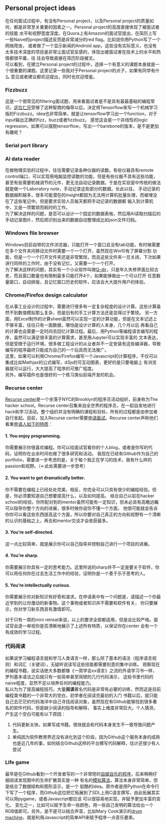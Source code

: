 ## Personal project ideas

在任何面试过程中，有没有Personal project，以及Personal project的质量如何，都是非常至关重要的因素之一。Personal project的高度直接体现了被面试者的技能
水平和视野宽度深度。在Quora上有Amazon的面试官提出，在简历上写一些Naive的project描述反而是非常减分的red flag。比如说你用Python写了一个网络爬虫，
或者做了一个显示新闻的Android app，这些没有实际意义，也没有太多技术深度的项目是非常让面试官反感的，体现出被面试者在技术上的水平和热情都很平庸，往
往会导致直接在简历阶段被叉。   
可以看到，在建立Personal project的过程中，选择一个有意义的课题本身就是一个很重要的课题。这里记录一些我对于Personal project的点子，如果有同学有什么
意见或者建议都欢迎提出，同时也欢迎借鉴。

### Fizzbuzz
这是一个很常见的filtering面试题，用来看面试者是不是具有最最基础的编程常识。[这位仁兄](https://docs.google.com/presentation/d/16aTSekqJdF-WjxymEnfiNvJI-StY0deCYBWiZxhPbyI/edit#slide=id.g18aab039ee_0_94)受够了这种智商的侮辱以后，决定用Tensorflow来写一个机械学习
版的Fizzbuzz。idea也非常简单，就是让tensorflow学习出一个function，对于input输出正确的fizz，buzz或者fizzbuzz。
感觉这会是一个非线性的logic regression，如果可以摆脱tensorflow，写出一个barebone的版本，是不是更加有趣呢？


### Serial port library 

### AI data reader
在做物理实验的过程中，往往需要记录各种仪器的读数。有些仪器具有remote control端口，可以实现用电脑监控读数的功能，但是有些仪器不具有这些功能，
甚至有些需要机械调节的元件，更无法自动记录数据。于是在实验室中传统的做法就是做一个Laboratory note，手动记录这些部分的数据。长此以往，
手动记录的数据越积越多，很多可能潜在的insight都因为无法用计算机批量处理，而被埋没在了这些笔记中。但是要求实验人员每天都把手动记录的数据都
输入到计算机中，又是一项繁琐而耗时的工作。   
为了解决这样的问题，是否可以设计一个固定的数据表格，然后用AI读取扫描后的手动记录图片，然后把识别出来的数据自动整理成比如json文件归档。

### Windows file browser
Windows目前自带的文件浏览器，只能打开一个窗口且没有tab功能，有时候需要在多个文件夹间移动文件时需要一个一个打开，虽然现在Win10有了屏幕分割
功能，但是一个一个打开文件夹还是非常繁琐，而且这些文件夹一旦关闭，下次如果进行同样的工作时，由于没有记忆，又需要一个一个打开。   
为了解决这样的问题，其实有一个小众软件叫做[Q-dir](https://www.softwareok.com/?seite=Freeware/Q-Dir)，只是年久失修界面比较古老，而且窗口数量也有限制最多只能打开4个，如果能够做出一个可以打开
任意数量窗口，自动排版，且记忆窗口历史的软件，应该会大大提升用户的体验。

### Chrome/Firefox design calculator
在从事工业设计的过程中，需要进行很多有一定复杂程度的设计计算。这些计算虽然不到数值模拟那么复杂，但是旧有的手工计算方法还是显得过于繁琐。
另一方面，用Excel制作的计算sheet虽然可以实现一定的计算功能，但是在文本记述上不够丰富，往往只有一面数据，哪怕是设计计算的人本身，几个月以后
再看自己的计算也会需要一定时间去回忆计算过程。最后，用Python等编程语言编写的程序，虽然可以满足很丰富的计算需求，甚至用Jupyter可以实现丰富的
文本表达，但是受限于运行环境，很多做工程设计的从业者并不一定安装有这些编译器，导致编写的程序最终只能成为自己的一个玩具而无法推广。    
这里，如果可以利用Chrome/Firefox编写一个Javascript的计算程序，不仅可以集成比如Mathjax的公式编写，d3js的可互动图表，更好的是只要电脑上
有浏览器就可以运行，大大提高了程序的可推广程度。    
另外，编写插件也是很好的一个练习类似前端开发的机会。

### Recurse center
[Recurse center](https://www.recurse.com/)是一个坐落于NYC的Brooklyn的程序员活动组织，前身称为The hacker school。Recurse center召集来自全世界的程序员，在一起自发地进行
hack和学习活动。整个组织并没有明确的课程和目标，所有的过程都是由参加者自行发起。目前，加入Recurse center需要[申请面试](https://www.recurse.com/apply)。Recurse center声称他们
看重[申请人如下的特质](https://www.recurse.com/what-we-look-for)：
#### 1. You enjoy programming.
你需要展示你很喜欢编程。你可以给面试官看你的个人blog，或者是你写的代码，证明你在业余时间也做了很多研究和活动。
我现在已经有Github作为自己的portfolio，需要进一步考虑的是，关于每个我正在学习的技术，我有什么样的passion和视野。（<-此处需要进一步思考）
#### 2. You want to get dramatically better.
你不需要在编程上已经处处完美，相反，你完全可以只具有很少的编程经验。但是，你必须要知道自己想要提高什么，以及如何提高。
结合自己以前在hacker school的经验，你所配对到的mentor虽然可能有一定知识，但未必具有高瞻远瞩可以指导你整个方向的进展，很多时候你说你不懂一个方面，
他很可能就会告诉你你可以看这些东西提高这个方面，所以你要对自己真正的方向和视野有一个清晰的认识的基础之上，再去和mentor交谈才会收获最多。
#### 3. You’re self-directed.
这一点比较简单，就是展示你可以自己指导并控制自己进行一个项目的进展。
#### 4. You’re sharp.
你需要展示你具有一定的思考能力。这里所说的sharp并不一定是要关于软件，你可以用任何你在过去生活工作中的经验，证明你是一个善于乐于思考的人。
#### 5. You’re intellectually curious. 
你需要展示你对新知识有好奇和渴求。在申请表中有一个问题是，请描述一个你最近学到的让你激动的新事物。这个事物或者知识并不需要和软件有关，
你只要展示，你对学习新东西具有激情即可。

对于只有一周的mini retreat来说，以上的要求全部都适用，但是会比较严格。面试官会逐一审视你是否清晰地展示了上述所有特质，以保证你在center
会有一个有成效的学习过程。

### 代码阅读
如果说学习编程语言就和学习人类语言一样，那么除了基本的语法（程序语言规则）和词汇（关键词），无疑听说读写这些技能都需要刻意的集中训练。
观察现在的编程书籍，说实话绝大多数都像《一周学会xx语言》之流的外语学习书一样，罗列基本语法之后就只有一些简单甚至简陋的几行代码演示，
这些书里代码的naive程度，显然不足以培养任何的编程能力。   
私以为为了提高编程技巧，大量**阅读**著名代码是非常有必要的训练，然而这是目前编程类书籍的一个非常大的空白，初学者在阅读完最初的入门
书籍以后，就只能自己去茫茫的代码海洋中自己寻找阅读对象，虽然现在有Github能够找到很多著名的软件代码，但是缺少阅读的指导和解释，
事实上难度非常巨大。个人猜测，产生这个空白可能有以下原因：   
1. 代码更新太快，如果写成书籍，很快就会和代码本身发生不一致导致问题产生。
2. 单纯因为软件教育界还没有进化到这个阶段，因为Github这个服务本身的成熟也是近几年的事，如何结合Github这样的平台撰写代码解释，估计还很少有人尝试

### Life game
最早是在Github看到一个开发者写的一个非常短的[自娱自乐的程序](https://github.com/tfcat/Life)，后来稍稍仔细阅读发现图中的生命扩散其实是一种
有名的[模拟算法](https://robertheaton.com/2018/07/20/project-2-game-of-life/)，算法本身非常简单，但是结合了数据结构和图形显示，是一个
挺酷的idea。原作者是用Python在命令行下写了一个程序，而Github这位把它拓展到了SDL上用C语言撰写，由此拓展其实可以用pygame，或者Javascript都应该
可以很容易地实现，并赋予更加丰富的变化。
变化之一，比如可以赋予生命一些颜色，用一些自己发明的算法给出一个RGB值即可。另外，是不是可以结合声音，比如Mary Cook演示的[drum machine](http://drum-machine.maryrosecook.com/)，就是利用Javascript的简单API来赋予程序一点音乐要素。
